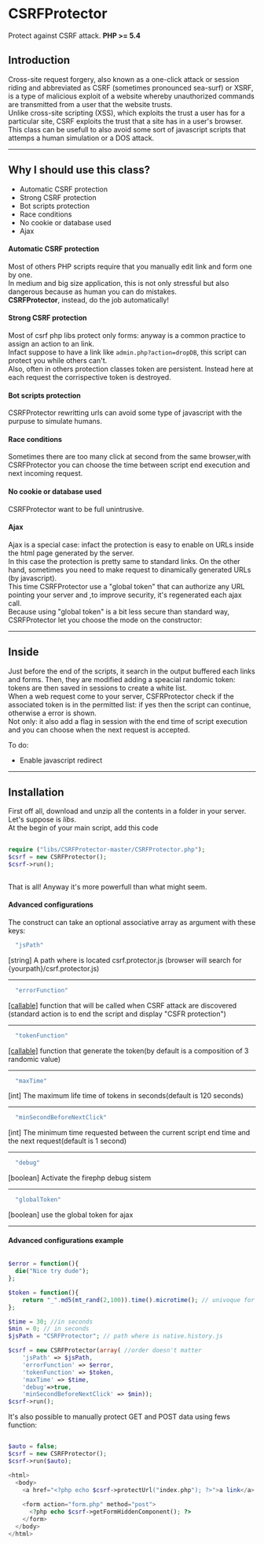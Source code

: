 CSRFProtector
==============

Protect against CSRF attack.              **PHP >= 5.4**

## Introduction
Cross-site request forgery, also known as a one-click attack or session riding and abbreviated as CSRF (sometimes pronounced sea-surf) or XSRF, is a type of malicious exploit of a website whereby unauthorized commands are transmitted from a user that the website trusts.   
Unlike cross-site scripting (XSS), which exploits the trust a user has for a particular site, CSRF exploits the trust that a site has in a user's browser.   
This class can be usefull to also avoid some sort of javascript scripts that attemps a human simulation or a DOS attack.  

---

## Why I should use this class?

* Automatic CSRF protection
* Strong CSRF protection
* Bot scripts protection
* Race conditions
* No cookie or database used
* Ajax 


#### Automatic CSRF protection
Most of others PHP scripts require that you manually edit link and form one by one.  
In medium and big size application, this is not only stressful but also dangerous because as human you can do mistakes.  
**CSRFProtector**, instead, do the job automatically!  

#### Strong CSRF protection
Most of csrf php libs protect only forms: anyway is a common practice to assign an action to an link.   
Infact suppose to have a link like `admin.php?action=dropDB`, this script can protect you while others can't.   
Also, often in others protection classes token are persistent. Instead here at each request the corrispective token is destroyed.

#### Bot scripts protection
CSRFProtector rewritting urls can avoid some type of javascript with the purpuse to simulate humans.

#### Race conditions
Sometimes there are too many click at second from the same browser,with CSRFProtector you can choose the time between script end execution and next incoming request.

#### No cookie or database used
CSRFProtector want to be full unintrusive.

#### Ajax
Ajax is a special case: infact the protection is easy to enable on URLs inside the html page generated by the server.  
In this case the protection is pretty same to standard links.
On the other hand, sometimes you need to make request to dinamically generated URLs (by javascript).  
This time CSRFProtector use a "global token" that can authorize any URL pointing your server and ,to improve security, it's regenerated each ajax call.  
Because using "global token" is a bit less secure than standard way, CSRFProtector let you choose the mode on the constructor:

---

## Inside
Just before the end of the scripts, it search in the output buffered each links and forms. Then, they are modified adding a speacial randomic token:
tokens are then saved in sessions to create a white list.  
When a web request come to your server, CSFRProtector check if the associated token is in the permitted list: if yes then the script can continue, otherwise a error is shown.  
Not only: it also add a flag in session with the end time of script execution and you can choose when the next request is accepted.  


To do:

* Enable javascript redirect

---

## Installation
First off all, download and unzip all the contents in a folder in your server. Let's suppose is *libs*.   
At the begin of your main script, add this code

```php
  
require ("libs/CSRFProtector-master/CSRFProtector.php");
$csrf = new CSRFProtector();
$csrf->run();
  
```

That is all! Anyway it's more powerfull than what might seem.  

#### Advanced configurations

The construct can take an optional associative array as argument with these keys:


```php 
  "jsPath"
``` 
[string] A path where is located csrf.protector.js (browser will search for {yourpath}/csrf.protector.js)

---

```php
  "errorFunction"
``` 
[[callable]](http://php.net/manual/en/language.types.callable.php) function that will be called when CSRF attack are discovered (standard action is to end the script and display "CSFR protection")

---

```php
  "tokenFunction"
``` 
[[callable]](http://php.net/manual/en/language.types.callable.php) function that generate the token(by default is a composition of 3 randomic value)

---

```php
  "maxTime"
``` 
[int] The maximum life time of tokens in seconds(default is 120 seconds)

---

```php
  "minSecondBeforeNextClick"
```
[int] The minimum time requested between the current script end time and the next request(default is 1 second) 

---

```php
  "debug"
``` 
[boolean] Activate the firephp debug sistem

---

```php
  "globalToken"
```
[boolean] use the global token for ajax

---

#### Advanced configurations example

```php

$error = function(){
  die("Nice try dude");  
};

$token = function(){
    return "_".md5(mt_rand(2,100)).time().microtime(); // univoque for better security
};

$time = 30; //in seconds
$min = 0; // in seconds
$jsPath = "CSRFProtector"; // path where is native.history.js

$csrf = new CSRFProtector(array( //order doesn't matter
    'jsPath' => $jsPath,
    'errorFunction' => $error,
    'tokenFunction' => $token,
    'maxTime' => $time,
    'debug'=>true,
    'minSecondBeforeNextClick' => $min));
$csrf->run();

```



It's also possible to manually protect GET and POST data using fews function:
```php

$auto = false;
$csrf = new CSRFProtector();
$csrf->run($auto);

<html>
  <body>
    <a href="<?php echo $csrf->protectUrl("index.php"); ?>">a link</a>
    
    <form action="form.php" method="post">
      <?php echo $csrf->getFormHiddenComponent(); ?>
    </form> 
  </body>
</html>


